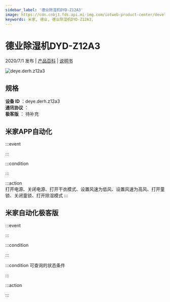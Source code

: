 ```yaml
---
sidebar_label: '德业除湿机DYD-Z12A3'
image: https://cdn.cnbj1.fds.api.mi-img.com/iotweb-product-center/developer_1585791956966yhEv2BHg.png?GalaxyAccessKeyId=AKVGLQWBOVIRQ3XLEW&Expires=9223372036854775807&Signature=Rk8ChN8H+LbPcGlBR4ag9IRAfJ4=
keywords: 米家, 德业, 德业除湿机DYD-Z12A3, 
---
```

# 德业除湿机DYD-Z12A3

2020/7/1 发布 | [产品百科](https://home.mi.com/webapp/content/baike/product/index.html?model=deye.derh.z12a3/) | [说明书](https://home.mi.com/views/introduction.html?model=deye.derh.z12a3&region=cn)

![deye.derh.z12a3](https://cdn.cnbj1.fds.api.mi-img.com/iotweb-product-center/developer_1585791956966yhEv2BHg.png?GalaxyAccessKeyId=AKVGLQWBOVIRQ3XLEW&Expires=9223372036854775807&Signature=Rk8ChN8H+LbPcGlBR4ag9IRAfJ4=)

## 规格  
> 
**设备 ID** ：deye.derh.z12a3  
**通讯协议** ：  
**极客版**  ： 待补充 


## 米家APP自动化  

:::event  

:::

:::condition  

:::

:::action   
打开电源、关闭电源、打开干衣模式、设置风速为低风、设置风速为高风、打开童锁、关闭童锁、打开除湿模式
:::

## 米家自动化极客版  

:::event  

:::

:::condition  

:::

:::condition 可查询的状态条件  

:::

:::action  

:::

        
